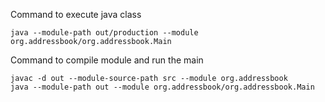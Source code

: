 Command to execute java class

```
java --module-path out/production --module org.addressbook/org.addressbook.Main
```

Command to compile module and run the main

```
javac -d out --module-source-path src --module org.addressbook
java --module-path out --module org.addressbook/org.addressbook.Main
```